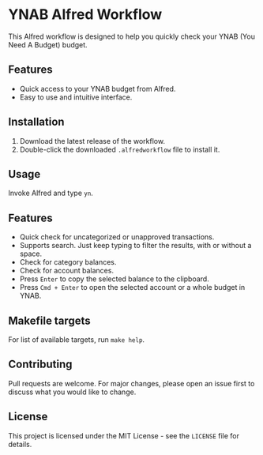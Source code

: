 # YNAB Alfred Workflow

This Alfred workflow is designed to help you quickly check your YNAB (You Need A Budget) budget.

## Features

- Quick access to your YNAB budget from Alfred.
- Easy to use and intuitive interface.

## Installation

1. Download the latest release of the workflow.
2. Double-click the downloaded `.alfredworkflow` file to install it.

## Usage

Invoke Alfred and type `yn`.

## Features

- Quick check for uncategorized or unapproved transactions.
- Supports search. Just keep typing to filter the results, with or without a space.
- Check for category balances.
- Check for account balances.
- Press `Enter` to copy the selected balance to the clipboard.
- Press `Cmd + Enter` to open the selected account or a whole budget in YNAB.

## Makefile targets

For list of available targets, run `make help`.

## Contributing

Pull requests are welcome. For major changes, please open an issue first to discuss what you would like to change.

## License

This project is licensed under the MIT License - see the `LICENSE` file for details.
